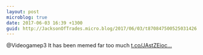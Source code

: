 ```yaml
---
layout: post
microblog: true
date: 2017-06-03 16:39 +1300
guid: http://JacksonOfTrades.micro.blog/2017/06/03/t870847500525031426.html
---
```

@Videogamep3 It has been memed far too much [t.co/JAstZEioc...](https://t.co/JAstZEiocb)
